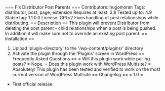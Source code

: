 === Fix Distributor Post Parents ===
Contributors: hugomoran
Tags: distributor, post, page, extension
Requires at least: 3.8
Tested up to: 4.9
Stable tag: 1.1.0.0
License: GPLv2
Fixes handling of post relationships while distributing.
== Description ==
This plugin will prevent Distributor from deleting the post parent - child
relationships when a post is being pushed. In addition it will make sure not to
override an existing post parent.
== Installation ==
1. Upload 'plugin-directory' to the '/wp-content/plugins/' directory
2. Activate the plugin through the 'Plugins' screen in WordPress
== Frequently Asked Questions ==
= Will this plugin work while pulling posts? =
Nope.
= Does this plugin work with WordPress Multisite? =
Absolutely! This plugin has been tested and
verified to work on the most current version of WordPress Multisite
== Changelog ==
= 1.0 =
* First official release